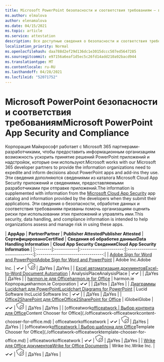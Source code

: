 ```yaml
---
title: Microsoft PowerPoint безопасности и соответствия требованиям — все приложения
ms.author: elmalova
author: elenamalova
ms.date: 04/15/2021
ms.topic: article
ms.service: attestation
description: Все доступные сведения о безопасности и соответствия требованиям для всех PowerPoint приложений Майкрософт.
localization_priority: Normal
ms.openlocfilehash: daa788d2ef29d136dc1e3015dccc507ed5647285
ms.sourcegitcommit: e97156a6eaf1d5ec5c26fd14add210a92bacd944
ms.translationtype: MT
ms.contentlocale: ru-RU
ms.lasthandoff: 04/28/2021
ms.locfileid: "52071752"
---
```

# <a name="microsoft-powerpoint-app-security-and-compliance"></a><span data-ttu-id="72afe-103">Microsoft PowerPoint безопасности и соответствия требованиям</span><span class="sxs-lookup"><span data-stu-id="72afe-103">Microsoft PowerPoint App Security and Compliance</span></span>

<span data-ttu-id="72afe-104">Корпорация Майкрософт работает с Microsoft 365 партнерами-разработчиками, чтобы предоставить информационным организациям возможность ускорить принятие решений PowerPoint приложений и надстройок, которые они используют.</span><span class="sxs-lookup"><span data-stu-id="72afe-104">Microsoft works with our Microsoft 365 developer partners to provide the information organizations need to expedite and inform decisions about PowerPoint apps and add-ins they use.</span></span> <span data-ttu-id="72afe-105">Эти сведения дополняются сведениями [](https://www.microsoft.com/en-us/enterprise-mobility-security/cloud-app-security) из каталога Microsoft Cloud App Security приложений и сведениями, предоставляемыми разработчиками при отправке приложений.</span><span class="sxs-lookup"><span data-stu-id="72afe-105">The information is supplemented with information from the [Microsoft Cloud App Security](https://www.microsoft.com/en-us/enterprise-mobility-security/cloud-app-security) app catalog and information provided by the developers when they submit their applications.</span></span> <span data-ttu-id="72afe-106">Эти сведения о безопасности, обработке данных и соответствия требованиям призваны помочь организациям оценить риски при использовании этих приложений и управлять ими.</span><span class="sxs-lookup"><span data-stu-id="72afe-106">This security, data handling, and compliance information is intended to help organizations assess and manage risk in using these apps.</span></span>

| <span data-ttu-id="72afe-107">**App**</span><span class="sxs-lookup"><span data-stu-id="72afe-107">**App**</span></span> | <span data-ttu-id="72afe-108">**Partner**</span><span class="sxs-lookup"><span data-stu-id="72afe-108">**Partner**</span></span> | <span data-ttu-id="72afe-109">**Publisher Attested**</span><span class="sxs-lookup"><span data-stu-id="72afe-109">**Publisher Attested**</span></span> | <span data-ttu-id="72afe-110">**Сертифицировано**</span><span class="sxs-lookup"><span data-stu-id="72afe-110">**Certified**</span></span> | <span data-ttu-id="72afe-111">**Сведения об обработке данных**</span><span class="sxs-lookup"><span data-stu-id="72afe-111">**Data Handling Information**</span></span> | <span data-ttu-id="72afe-112">**Cloud App Security Сведения**</span><span class="sxs-lookup"><span data-stu-id="72afe-112">**Cloud App Security Information**</span></span> |
|:--------|:------------|:----------------------:|:-----------------------------:|:----------------------------------:|
| [<span data-ttu-id="72afe-113">Adobe Sign for Word and PowerPoint</span><span class="sxs-lookup"><span data-stu-id="72afe-113">Adobe Sign for Word and PowerPoint</span></span>](./adobe-inc-sign-for-word-and-powerpoint.md) | <span data-ttu-id="72afe-114">Adobe Inc.</span><span class="sxs-lookup"><span data-stu-id="72afe-114">Adobe Inc.</span></span> | <span data-ttu-id="72afe-115">**✓**</span><span class="sxs-lookup"><span data-stu-id="72afe-115">**✓**</span></span> | <img alt="Certified application badge" src="../media/certified-badge.png" height="25" width="25" /> | <span data-ttu-id="72afe-116">Да</span><span class="sxs-lookup"><span data-stu-id="72afe-116">Yes</span></span> | <span data-ttu-id="72afe-117">Да</span><span class="sxs-lookup"><span data-stu-id="72afe-117">Yes</span></span> |
| [<span data-ttu-id="72afe-118">Excel автоматизация документов</span><span class="sxs-lookup"><span data-stu-id="72afe-118">Excel-to-Word Document Automation</span></span>](./analysisplace-excel-to-word-document-automation.md) | <span data-ttu-id="72afe-119">AnalysisPlace</span><span class="sxs-lookup"><span data-stu-id="72afe-119">AnalysisPlace</span></span> | <span data-ttu-id="72afe-120">**✓**</span><span class="sxs-lookup"><span data-stu-id="72afe-120">**✓**</span></span> |  | <span data-ttu-id="72afe-121">Да</span><span class="sxs-lookup"><span data-stu-id="72afe-121">Yes</span></span> | <span data-ttu-id="72afe-122">Да</span><span class="sxs-lookup"><span data-stu-id="72afe-122">Yes</span></span> |
| [<span data-ttu-id="72afe-123">harmon.ie для Office</span><span class="sxs-lookup"><span data-stu-id="72afe-123">harmon.ie for Office</span></span>](./harmonie-corporation-for-office.md) | <span data-ttu-id="72afe-124">harmon.ie Корпорация</span><span class="sxs-lookup"><span data-stu-id="72afe-124">harmon.ie Corporation</span></span> | <span data-ttu-id="72afe-125">**✓**</span><span class="sxs-lookup"><span data-stu-id="72afe-125">**✓**</span></span> |  | <span data-ttu-id="72afe-126">Да</span><span class="sxs-lookup"><span data-stu-id="72afe-126">Yes</span></span> | <span data-ttu-id="72afe-127">Да</span><span class="sxs-lookup"><span data-stu-id="72afe-127">Yes</span></span> |
| [<span data-ttu-id="72afe-128">Диаграммы Lucidchart для PowerPoint</span><span class="sxs-lookup"><span data-stu-id="72afe-128">Lucidchart Diagrams for PowerPoint</span></span>](./lucid-software-inc-lucidchart-diagrams-for-powerpoint.md) | <span data-ttu-id="72afe-129">Lucid Software Inc</span><span class="sxs-lookup"><span data-stu-id="72afe-129">Lucid Software Inc</span></span> | <span data-ttu-id="72afe-130">**✓**</span><span class="sxs-lookup"><span data-stu-id="72afe-130">**✓**</span></span> |  | <span data-ttu-id="72afe-131">Да</span><span class="sxs-lookup"><span data-stu-id="72afe-131">Yes</span></span> | <span data-ttu-id="72afe-132">Да</span><span class="sxs-lookup"><span data-stu-id="72afe-132">Yes</span></span> |
| [<span data-ttu-id="72afe-133">Office2SharePoint для Office</span><span class="sxs-lookup"><span data-stu-id="72afe-133">Office2SharePoint for Office</span></span>](./iglobe-office2sharepoint-for-office.md) | <span data-ttu-id="72afe-134">iGlobe</span><span class="sxs-lookup"><span data-stu-id="72afe-134">iGlobe</span></span> | <span data-ttu-id="72afe-135">**✓**</span><span class="sxs-lookup"><span data-stu-id="72afe-135">**✓**</span></span> | <img alt="Certified application badge" src="../media/certified-badge.png" height="25" width="25" /> | <span data-ttu-id="72afe-136">Да</span><span class="sxs-lookup"><span data-stu-id="72afe-136">Yes</span></span> | <span data-ttu-id="72afe-137">Да</span><span class="sxs-lookup"><span data-stu-id="72afe-137">Yes</span></span> |
| <span data-ttu-id="72afe-138">[officeatwork</span><span class="sxs-lookup"><span data-stu-id="72afe-138">[officeatwork</span></span> | <span data-ttu-id="72afe-139">Выбор контента для Office](./officeatwork-officeatworkcontent-chooser-for-office.md)</span><span class="sxs-lookup"><span data-stu-id="72afe-139">Content Chooser for Office](./officeatwork-officeatworkcontent-chooser-for-office.md)</span></span> | <span data-ttu-id="72afe-140">officeatwork</span><span class="sxs-lookup"><span data-stu-id="72afe-140">officeatwork</span></span> | <span data-ttu-id="72afe-141">**✓**</span><span class="sxs-lookup"><span data-stu-id="72afe-141">**✓**</span></span> | <img alt="Certified application badge" src="../media/certified-badge.png" height="25" width="25" /> | <span data-ttu-id="72afe-142">Да</span><span class="sxs-lookup"><span data-stu-id="72afe-142">Yes</span></span> | <span data-ttu-id="72afe-143">Да</span><span class="sxs-lookup"><span data-stu-id="72afe-143">Yes</span></span> |
| <span data-ttu-id="72afe-144">[officeatwork</span><span class="sxs-lookup"><span data-stu-id="72afe-144">[officeatwork</span></span> | <span data-ttu-id="72afe-145">Выбор шаблона для Office](./officeatwork-officeatworktemplate-chooser-for-office.md)</span><span class="sxs-lookup"><span data-stu-id="72afe-145">Template Chooser for Office](./officeatwork-officeatworktemplate-chooser-for-office.md)</span></span> | <span data-ttu-id="72afe-146">officeatwork</span><span class="sxs-lookup"><span data-stu-id="72afe-146">officeatwork</span></span> | <span data-ttu-id="72afe-147">**✓**</span><span class="sxs-lookup"><span data-stu-id="72afe-147">**✓**</span></span> | <img alt="Certified application badge" src="../media/certified-badge.png" height="25" width="25" /> | <span data-ttu-id="72afe-148">Да</span><span class="sxs-lookup"><span data-stu-id="72afe-148">Yes</span></span> | <span data-ttu-id="72afe-149">Да</span><span class="sxs-lookup"><span data-stu-id="72afe-149">Yes</span></span> |
| [<span data-ttu-id="72afe-150">Wrike для Office документов</span><span class="sxs-lookup"><span data-stu-id="72afe-150">Wrike for Office Documents</span></span>](./wrike-inc-for-office-documents.md) | <span data-ttu-id="72afe-151">Wrike Inc.</span><span class="sxs-lookup"><span data-stu-id="72afe-151">Wrike Inc.</span></span> | <span data-ttu-id="72afe-152">**✓**</span><span class="sxs-lookup"><span data-stu-id="72afe-152">**✓**</span></span> | <img alt="Certified application badge" src="../media/certified-badge.png" height="25" width="25" /> | <span data-ttu-id="72afe-153">Да</span><span class="sxs-lookup"><span data-stu-id="72afe-153">Yes</span></span> | <span data-ttu-id="72afe-154">Да</span><span class="sxs-lookup"><span data-stu-id="72afe-154">Yes</span></span> |
